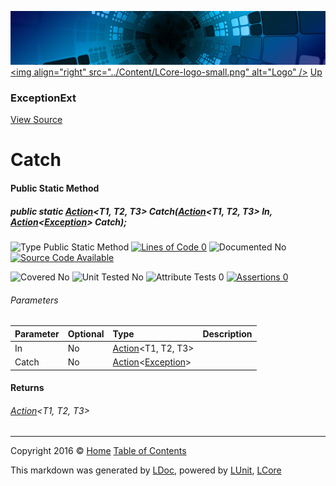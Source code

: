 ![](../Content/LCore-banner-small.png "")
[&lt;img align=&quot;right&quot; src=&quot;../Content/LCore-logo-small.png&quot; alt=&quot;Logo&quot; /&gt;](../../README.md)
[Up](ExceptionExt.md)

### ExceptionExt
[View Source](../Extensions/Methods/ExceptionExt.cs)

# Catch

#### Public Static Method

##### public static <a href="https://msdn.microsoft.com/en-us/library/bb549392.aspx" alt="" target="_blank">Action</a>&lt;T1, T2, T3&gt; Catch(<a href="https://msdn.microsoft.com/en-us/library/bb549392.aspx" alt="" target="_blank">Action</a>&lt;T1, T2, T3&gt; In, <a href="https://msdn.microsoft.com/en-us/library/018hxwa8.aspx" alt="" target="_blank">Action</a>&lt;<a href="https://msdn.microsoft.com/en-us/library/system.exception.aspx" alt="">Exception</a>&gt; Catch);

![Type Public Static Method](http://b.repl.ca/v1/Type-Public%20Static%20Method-Blue.png "") [![Lines of Code 0](http://b.repl.ca/v1/Lines%20of%20Code-0-red.png "")](../Extensions/Methods/ExceptionExt.cs#L428)    ![Documented No](http://b.repl.ca/v1/Documented-No-red.png "") [![Source Code Available](http://b.repl.ca/v1/Source%20Code-Available-brightgreen.png "")](../Extensions/Methods/ExceptionExt.cs#L428)

![Covered No](http://b.repl.ca/v1/Covered-No-red.png "") ![Unit Tested No](http://b.repl.ca/v1/Unit%20Tested-No-lightgrey.png "") ![Attribute Tests 0](http://b.repl.ca/v1/Attribute%20Tests-0-lightgrey.png "") [![Assertions 0](http://b.repl.ca/v1/Assertions-0-lightgrey.png "")](../Extensions/Methods/ExceptionExt.cs)

###### Parameters

Parameter | Optional | Type | Description
:---  | :---  | :---  | :--- 
In | No | <a href="https://msdn.microsoft.com/en-us/library/bb549392.aspx" alt="" target="_blank">Action</a>&lt;T1, T2, T3&gt; | 
Catch | No | <a href="https://msdn.microsoft.com/en-us/library/018hxwa8.aspx" alt="" target="_blank">Action</a>&lt;[Exception](https://msdn.microsoft.com/en-us/library/system.exception.aspx)&gt; | 


#### Returns

###### <a href="https://msdn.microsoft.com/en-us/library/bb549392.aspx" alt="" target="_blank">Action</a>&lt;T1, T2, T3&gt;



---

Copyright 2016 &copy; [Home](../../README.md) [Table of Contents](../../TableOfContents.md)

This markdown was generated by [LDoc](https://github.com/CodeSingularity/LDoc), powered by [LUnit](https://github.com/CodeSingularity/LUnit), [LCore](https://github.com/CodeSingularity/LCore)

